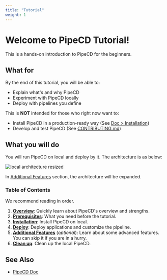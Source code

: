 ```yaml
---
title: "Tutorial"
weight: 1
---
```


# **Welcome to PipeCD Tutorial!**

This is a hands-on introduction to PipeCD for the beginners.


## What for

By the end of this tutorial, you will be able to:
  - Explain what's and why PipeCD
  - Experiment with PipeCD locally
  - Deploy with pipelines you define

This is **NOT** intended for those who right now want to:

- Install PipeCD in a production-ready way (See [Doc > Installation](https://pipecd.dev/docs/installation/))
- Develop and test PipeCD (See [CONTRIBUTING.md](https://github.com/pipe-cd/pipecd/blob/master/CONTRIBUTING.md))

## What you will do

You will run PipeCD on local and deploy by it. The architecture is as below:

![local architecture resized](/images/architecture-resized.png)

In [Additional Features](50-features/) section, the architecture will be expanded.


### Table of Contents

We recommend reading in order.

1. [**Overview**](10-overview/): Quickly learn about PipeCD's overview and strengths.
2. [**Prerequisites**](20-prerequisites/): What you need before the tutorial.
3. [**Installation**](30-installation/): Install PipeCD on local.
4. [**Deploy**](40-deploy/): Deploy applications and customize the pipeline.
5. [**Additional Features**](50-features/) (_optional_): Learn about some advanced features. You can skip it if you are in a hurry.
6. [**Clean up**](90-clean/): Clean up the local PipeCD.

## See Also

- [PipeCD Doc](https://pipecd.dev/docs/)
